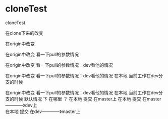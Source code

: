# cloneTest
cloneTest

在clone下来的改变

在origin中改变

在origin中改变  看一下pull的参数情况

在origin中改变  看一下pull的参数情况：dev看他的情况


在origin中改变 看一下pull的参数情况：dev看他的情况    在本地 当前工作在dev分支的时候

在origin中改变 看一下pull的参数情况：dev看他的情况    在本地 当前工作在dev分支的时候  默认情况 下 在哪里 ？
在本地 提交 在master上 
在本地 提交 在master————》dev上  
在本地 提交 在dev————》master上  
